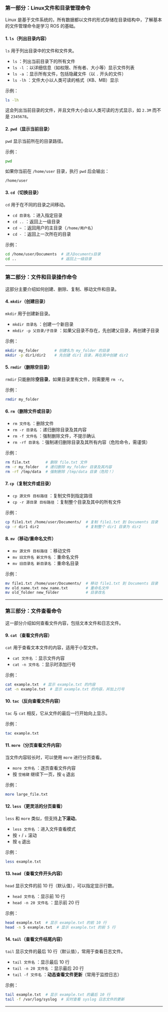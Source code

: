 ### **第一部分：Linux文件和目录管理命令**
Linux 是基于文件系统的，所有数据都以文件的形式存储在目录结构中，了解基本的文件管理命令是学习 ROS 的基础。

#### **1. `ls`（列出目录内容）**
`ls` 用于列出目录中的文件和文件夹。

- `ls` ：列出当前目录下的所有文件
- `ls -l` ：以详细信息（如权限、所有者、大小等）显示文件列表
- `ls -a` ：显示所有文件，包括隐藏文件（以 `.` 开头的文件）
- `ls -lh` ：文件大小以人类可读的格式（KB、MB）显示

示例：
```bash
ls -lh
```
这会列出当前目录的文件，并且文件大小会以人类可读的方式显示，如 `2.3M` 而不是 `2345678`。

#### **2. `pwd`（显示当前目录）**
`pwd` 显示当前所在的目录路径。

示例：
```bash
pwd
```
如果你当前在 `/home/user` 目录，执行 `pwd` 后会输出：
```
/home/user
```

#### **3. `cd`（切换目录）**
`cd` 用于在不同的目录之间移动。

- `cd 目录名` ：进入指定目录
- `cd ..` ：返回上一级目录
- `cd ~` ：返回用户的主目录（`/home/用户名`）
- `cd -` ：返回上一次所在的目录

示例：
```bash
cd /home/user/Documents  # 进入Documents目录
cd ..                    # 返回上一级目录
```

---

### **第二部分：文件和目录操作命令**
这部分主要介绍如何创建、删除、复制、移动文件和目录。

#### **4. `mkdir`（创建目录）**
`mkdir` 用于创建新目录。

- `mkdir 目录名` ：创建一个新目录
- `mkdir -p 父目录/子目录` ：如果父目录不存在，先创建父目录，再创建子目录

示例：
```bash
mkdir my_folder       # 创建名为 my_folder 的目录
mkdir -p dir1/dir2    # 先创建 dir1 目录，再在其中创建 dir2
```

#### **5. `rmdir`（删除空目录）**
`rmdir` 只能删除**空目录**，如果目录里有文件，则需要用 `rm -r`。

示例：
```bash
rmdir my_folder
```

#### **6. `rm`（删除文件或目录）**
- `rm 文件名` ：删除文件
- `rm -r 目录名` ：递归删除目录及其内容
- `rm -f 文件名` ：强制删除文件，不提示确认
- `rm -rf 目录名` ：强制递归删除目录及其所有内容（危险命令，需谨慎）

示例：
```bash
rm file.txt       # 删除 file.txt 文件
rm -r my_folder   # 递归删除 my_folder 目录及其内容
rm -rf /tmp/data  # 强制删除 /tmp/data 目录（危险！）
```

#### **7. `cp`（复制文件或目录）**
- `cp 源文件 目标路径` ：复制文件到指定路径
- `cp -r 源目录 目标路径` ：复制整个目录及其中的所有文件

示例：
```bash
cp file1.txt /home/user/Documents/  # 复制 file1.txt 到 Documents 目录
cp -r dir1 dir2                     # 复制整个 dir1 目录为 dir2
```

#### **8. `mv`（移动/重命名文件）**
- `mv 源文件 目标路径` ：移动文件
- `mv 旧文件名 新文件名` ：重命名文件
- `mv 旧目录名 新目录名` ：重命名目录

示例：
```bash
mv file1.txt /home/user/Documents/  # 移动 file1.txt 到 Documents 目录
mv old_name.txt new_name.txt        # 重命名文件
mv old_folder new_folder            # 目录改名
```
---

### **第三部分：文件查看命令**
这一部分介绍如何查看文件内容，包括文本文件和日志文件。

#### **9. `cat`（查看文件内容）**
`cat` 用于查看文本文件的内容，适用于小型文件。

- `cat 文件名` ：显示文件内容
- `cat -n 文件名` ：显示时添加行号

示例：
```bash
cat example.txt  # 显示 example.txt 的内容
cat -n example.txt  # 显示 example.txt 的内容，并加上行号
```

#### **10. `tac`（反向查看文件内容）**
`tac` 与 `cat` 相反，它从文件的最后一行开始向上显示。

示例：
```bash
tac example.txt
```

#### **11. `more`（分页查看文件内容）**
当文件内容较长时，可以使用 `more` 进行分页查看。

- `more 文件名` ：逐页查看文件内容
- 按 `空格键` 继续下一页，按 `q` 退出

示例：
```bash
more large_file.txt
```

#### **12. `less`（更灵活的分页查看）**
`less` 和 `more` 类似，但支持**上下滚动**。

- `less 文件名` ：进入文件查看模式
- 按 `↑` / `↓` 滚动
- 按 `q` 退出

示例：
```bash
less example.txt
```

#### **13. `head`（查看文件开头内容）**
`head` 显示文件的前 10 行（默认值），可以指定显示行数。

- `head 文件名` ：显示前 10 行
- `head -n 20 文件名` ：显示前 20 行

示例：
```bash
head example.txt  # 显示 example.txt 的前 10 行
head -n 5 example.txt  # 显示 example.txt 的前 5 行
```

#### **14. `tail`（查看文件结尾内容）**
`tail` 显示文件的最后 10 行（默认值），常用于查看日志文件。

- `tail 文件名` ：显示最后 10 行
- `tail -n 20 文件名` ：显示最后 20 行
- `tail -f 文件名` ：**动态查看文件更新**（常用于监控日志）

示例：
```bash
tail example.txt  # 显示 example.txt 的最后 10 行
tail -f /var/log/syslog  # 实时查看 syslog 日志文件的更新
```

---
